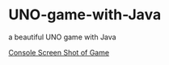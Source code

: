 # UNO-game-with-Java
a beautiful UNO game with Java

[Console Screen Shot of Game](https://i.imgur.com/QWYD9ts.png)
